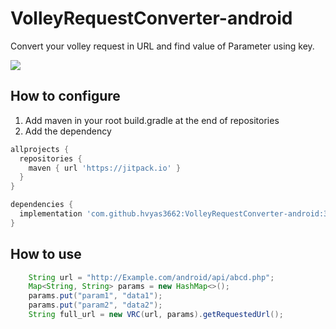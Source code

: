 # VolleyRequestConverter-android
Convert your volley request in URL and find value of Parameter using key.

[![](https://jitpack.io/v/hvyas3662/VolleyRequestConverter-android.svg)](https://jitpack.io/#hvyas3662/VolleyRequestConverter-android)

## How to configure

 1. Add maven in your root build.gradle at the end of repositories
 2. Add the dependency
```gradle
allprojects {
  repositories {
    maven { url 'https://jitpack.io' }
  }
}

dependencies {
  implementation 'com.github.hvyas3662:VolleyRequestConverter-android:3.0'
}
```

 ## How to use
 
 ```java
     String url = "http://Example.com/android/api/abcd.php";
     Map<String, String> params = new HashMap<>();
     params.put("param1", "data1");
     params.put("param2", "data2");
     String full_url = new VRC(url, params).getRequestedUrl();
```
